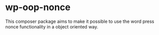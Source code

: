 # wp-oop-nonce
This composer package aims to make it possible to use the word press nonce functionality in a object oriented way.
